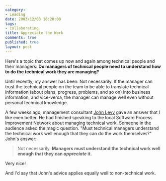 ```yaml
--- 
category: 
- Leading
date: 2003/12/03 16:20:00
tags: 
- collaborating
title: Appreciate the Work
comments: true
published: true
layout: post
---
```


<p> Here's a topic that comes up now and again among technical people and their managers: <strong> Do managers of technical people need to understand how to do the technical work they are managing? </strong>
</p>
<p> Until recently, my answer has been: Not necessarily. If the manager can trust the technical people on the team to be able to translate technical information (about plans, progress, problems, and so on) into business information, and vice-versa, the manager can manage well even without personal technical knowledge. </p>
<p> A few weeks ago, management consultant <a href="http://www.johnlevyconsulting.com/">John Levy</a> gave an answer that I like even better. He had finished speaking to the local Software Process Improvement Network about managing technical work. Someone in the audience asked the magic question. "Must technical managers understand the technical work well enough that they can do the work themselves?" John's answer: </p>
<blockquote>
<p> Not necessarily. <strong> Managers must understand the technical work well enough that they can <em>appreciate</em> it. </strong>
</p>
</blockquote>
<p> Very nice! </p>
<p> And I'd say that John's advice applies equally well to non-technical work. </p>
